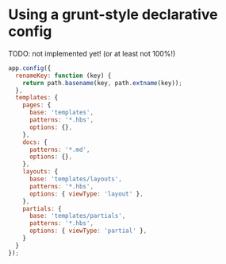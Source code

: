 # Using a grunt-style declarative config

TODO: not implemented yet! (or at least not 100%!)

```js
app.config({
  renameKey: function (key) {
    return path.basename(key, path.extname(key));
  },
  templates: {
    pages: {
      base: 'templates',
      patterns: '*.hbs',
      options: {},
    },
    docs: {
      patterns: '*.md',
      options: {},
    },
    layouts: {
      base: 'templates/layouts',
      patterns: '*.hbs',
      options: { viewType: 'layout' },
    },
    partials: {
      base: 'templates/partials',
      patterns: '*.hbs',
      options: { viewType: 'partial' },
    }
  }
});
```
